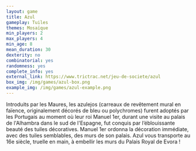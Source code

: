 ```yaml
---
layout: game
title: Azul
gameplay: Tuiles
themes: Mosaïque
min_players: 2
max_players: 4
min_age: 8
mean_duration: 30
dexterity: no
combinatorial: yes
randomness: yes
complete_info: yes
external_link: https://www.trictrac.net/jeu-de-societe/azul
box_img: /img/games/azul-box.png
example_img: /img/games/azul-example.png
---
```


Introduits par les Maures, les azulejos (carreaux de revêtement mural en faïence, originalement décorés de bleu ou polychromes) furent adoptés par les Portugais au moment où leur roi Manuel 1er, durant une visite au palais de l'Alhambra dans le sud de l'Espagne, fut conquis par l’éblouissante beauté des tuiles décoratives. Manuel 1er ordonna la décoration immédiate, avec des tuiles semblables, des murs de son palais. Azul vous transporte au 16e siècle, truelle en main, à embellir les murs du Palais Royal de Evora !
